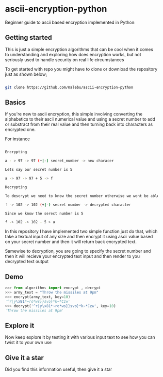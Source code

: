# ascii-encryption-python
Beginner guide to ascii based encryption implemented in Python 

Getting started 
----------------
This is just a simple encryption algorithms that can be cool when it comes to understanding and exploring how does encryption works, but not seriously used to handle security on real life circumstances 

To get started with repo you might have to clone or download the repository just as shown below;

```bash

git clone https://github.com/Kalebu/ascii-encryption-python

```

Basics
----------------
If you're new to ascii encryption, this simple involving converting the alphabetics to their ascii numerical value and using a secret number to add or substract from their real value and then turning back into characters as encrypted one.

For instance 

```bash

Encrypting 

a - > 97 -> 97 (+|-) secret_number -> new characer

Lets say our secret number is 5

a -> 97 -> 97 + 5 -> f

Decrypting 

To descrypt we need to know the secret number otherwise we wont be able to do it so

f -> 102 -> 102 (+|-) secret number -> decrypted character

Since we know the serect number is 5

f -> 102 -> 102 - 5 > a 

```

In this repository I have implemented two simple function just do that, which take a textual input of any size and then encrypt it using ascii value based on your secret number and then it will return back encrypted text.

Samewise to decryption, you are going to specify the secret number and then it will recieve your encrypted text input and then render to you decrypted text output 


Demo 
------------

```python
>>> from algorithms import encrypt , decrypt
>>> army_text = "Throw the missiles at 9pm"
>>> encrypt(army_text, key=10)
'^r|y\x81*~ro*ws}}svo}*k~*Czw'
>>> decrypt('^r|y\x81*~ro*ws}}svo}*k~*Czw', key=10)
'Throw the missiles at 9pm'
```

Explore it 
-----------
Now keep explore it by testing it with various input text to see how you can twist it to your own use

Give it a star 
--------------
Did you find this information useful, then give it a star 
